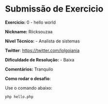 # Submissão de Exercicio

**Exercicio:** 0 - hello world

**Nickname:** Riicksouzaa

**Nível Técnico:** - Analista de sistemas

**Twitter**: https://twitter.com/lolgoiania

**Dificuldade de Resolução:** - Baixa

**Comentários:** Tranquilo

**Como rodar o desafio**: 

Use o comando abaixo: 
```bash
php hello.php
```